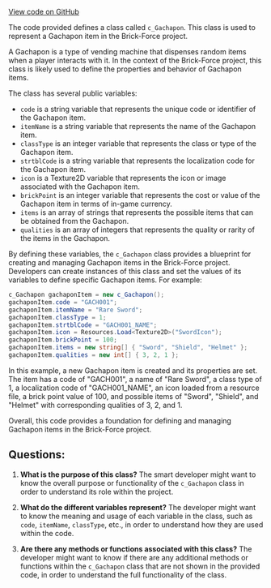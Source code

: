[View code on GitHub](https://github.com/TieHaxJan/Brick-Force/Assembly-CSharp\c_Gachapon.cs)

The code provided defines a class called `c_Gachapon`. This class is used to represent a Gachapon item in the Brick-Force project. 

A Gachapon is a type of vending machine that dispenses random items when a player interacts with it. In the context of the Brick-Force project, this class is likely used to define the properties and behavior of Gachapon items.

The class has several public variables:

- `code` is a string variable that represents the unique code or identifier of the Gachapon item.
- `itemName` is a string variable that represents the name of the Gachapon item.
- `classType` is an integer variable that represents the class or type of the Gachapon item.
- `strtblCode` is a string variable that represents the localization code for the Gachapon item.
- `icon` is a Texture2D variable that represents the icon or image associated with the Gachapon item.
- `brickPoint` is an integer variable that represents the cost or value of the Gachapon item in terms of in-game currency.
- `items` is an array of strings that represents the possible items that can be obtained from the Gachapon.
- `qualities` is an array of integers that represents the quality or rarity of the items in the Gachapon.

By defining these variables, the `c_Gachapon` class provides a blueprint for creating and managing Gachapon items in the Brick-Force project. Developers can create instances of this class and set the values of its variables to define specific Gachapon items. For example:

```csharp
c_Gachapon gachaponItem = new c_Gachapon();
gachaponItem.code = "GACH001";
gachaponItem.itemName = "Rare Sword";
gachaponItem.classType = 1;
gachaponItem.strtblCode = "GACH001_NAME";
gachaponItem.icon = Resources.Load<Texture2D>("SwordIcon");
gachaponItem.brickPoint = 100;
gachaponItem.items = new string[] { "Sword", "Shield", "Helmet" };
gachaponItem.qualities = new int[] { 3, 2, 1 };
```

In this example, a new Gachapon item is created and its properties are set. The item has a code of "GACH001", a name of "Rare Sword", a class type of 1, a localization code of "GACH001_NAME", an icon loaded from a resource file, a brick point value of 100, and possible items of "Sword", "Shield", and "Helmet" with corresponding qualities of 3, 2, and 1.

Overall, this code provides a foundation for defining and managing Gachapon items in the Brick-Force project.
## Questions: 
 1. **What is the purpose of this class?**
The smart developer might want to know the overall purpose or functionality of the `c_Gachapon` class in order to understand its role within the project.

2. **What do the different variables represent?**
The developer might want to know the meaning and usage of each variable in the class, such as `code`, `itemName`, `classType`, etc., in order to understand how they are used within the code.

3. **Are there any methods or functions associated with this class?**
The developer might want to know if there are any additional methods or functions within the `c_Gachapon` class that are not shown in the provided code, in order to understand the full functionality of the class.